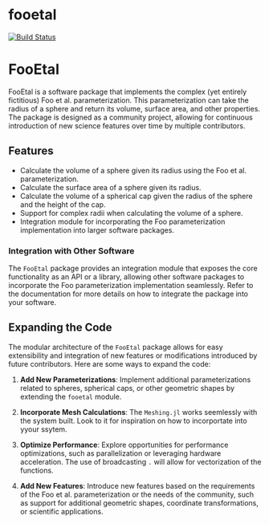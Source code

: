 # fooetal

[![Build Status](https://github.com/wagenhoffer/fooetal.jl/actions/workflows/CI.yml/badge.svg?branch=main)](https://github.com/wagenhoffer/fooetal.jl/actions/workflows/CI.yml?query=branch%3Amain)

# FooEtal

FooEtal is a software package that implements the complex (yet entirely fictitious) Foo et al. parameterization. This parameterization can take the radius of a sphere and return its volume, surface area, and other properties. The package is designed as a community project, allowing for continuous introduction of new science features over time by multiple contributors.

## Features

- Calculate the volume of a sphere given its radius using the Foo et al. parameterization.
- Calculate the surface area of a sphere given its radius.
- Calculate the volume of a spherical cap given the radius of the sphere and the height of the cap.
- Support for complex radii when calculating the volume of a sphere.
- Integration module for incorporating the Foo parameterization implementation into larger software packages.


### Integration with Other Software

The `FooEtal` package provides an integration module that exposes the core functionality as an API or a library, allowing other software packages to incorporate the Foo parameterization implementation seamlessly. Refer to the documentation for more details on how to integrate the package into your software.

## Expanding the Code

The modular architecture of the `FooEtal` package allows for easy extensibility and integration of new features or modifications introduced by future contributors. Here are some ways to expand the code:

1. **Add New Parameterizations**: Implement additional parameterizations related to spheres, spherical caps, or other geometric shapes by extending the `fooetal` module.

2. **Incorporate Mesh Calculations**: The `Meshing.jl` works seemlessly with the system built. Look to it for inspiration on how to incorportate into yyour ssytem. 

4. **Optimize Performance**: Explore opportunities for performance optimizations, such as parallelization or leveraging hardware acceleration. The use of broadcasting `.` will allow for vectorization of the functions. 

5. **Add New Features**: Introduce new features based on the requirements of the Foo et al. parameterization or the needs of the community, such as support for additional geometric shapes, coordinate transformations, or scientific applications.

